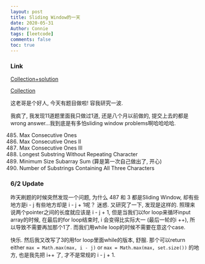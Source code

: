 ```yaml
---
layout: post
title: Sliding Window的一天
date: 2020-05-31
Author: Connie 
tags: [leetcode]
comments: false
toc: true
---
```

### Link
[Collection+solution](https://leetcode.com/discuss/general-discussion/657507/sliding-window-for-beginners-problems-template-sample-solutions)

[Collection](https://leetcode.com/list/x17aw7vm/)

这老哥是个好人, 今天有题目做啦! 容我研究一波. 

我疯了, 我发现11道题里面我只做过1道, 还是八个月以前做的, 提交上去的都是wrong answer...我到底是有多怕sliding window problems啊哈哈哈哈.


485. Max Consecutive Ones
487. Max Consecutive Ones II
1004. Max Consecutive Ones III
3. Longest Substring Without Repeating Character
209. Minimum Size Subarray Sum (算是第一次自己做出了, 开心)
1358. Number of Substrings Containing All Three Characters

### 6/2 Update
昨天刷题的时候突然发现一个问题, 为什么 487 和 3 都是Sliding Window, 却有些地方是i - j 有些地方却是 i - j + 1呢？ 迷惑. 又研究了一下, 发现是这样的. 照理来说两个pointer之间的长度就应该是 i - j + 1, 但是当我们以for loop来循环input array的时候, 在最后的for loop结束时, i 会变得比实际大一 (最后一轮的i ++), 所以导致不需要再加那个1了. 而我们用while loop的时候不需要在意这个case.

快乐. 然后我又改写了3的用for loop里面while的版本, 舒服. 那个可以return either `max = Math.max(max, i - j)` or `max = Math.max(max, set.size())` 的地方, 也是我先把 i++ 了, 才不是常规的 i - j + 1.